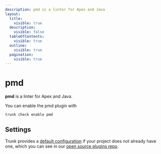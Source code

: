 ```yaml
---
description: pmd is a linter for Apex and Java
layout:
  title:
    visible: true
  description:
    visible: false
  tableOfContents:
    visible: true
  outline:
    visible: true
  pagination:
    visible: true
---
```


# pmd

**pmd** is a linter for Apex and Java.

You can enable the pmd plugin with

```shell
trunk check enable pmd
```

## Settings



Trunk provides a [default configuration](https://github.com/trunk-io/plugins/tree/main/linters/pmd) if your project does not already have one,
which you can see in our [open source plugins repo](https://github.com/trunk-io/plugins/tree/main).
